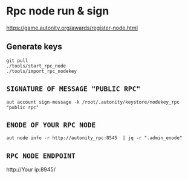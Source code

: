 # Rpc node run & sign

https://game.autonity.org/awards/register-node.html


## Generate keys
```
git pull
./tools/start_rpc_node
./tools/import_rpc_nodekey
```

## `SIGNATURE OF MESSAGE "PUBLIC RPC"`
```
aut account sign-message -k /root/.autonity/keystore/nodekey_rpc  "public rpc"
```
## `ENODE OF YOUR RPC NODE`
```
aut node info -r http://autonity_rpc:8545  | jq -r ".admin_enode"
```

## `RPC NODE ENDPOINT`
http://Your ip:8945/
